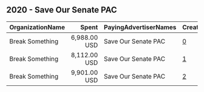 ## 2020 - Save Our Senate PAC 
|OrganizationName|Spent|PayingAdvertiserNames|CreativeUrls|Impressions|Genders|AgeBrackets|CountryCodes|BillingAddresses|CandidateBallotInformation|
|:---|---:|:---|:---|---:|:---|:---|:---|:---|:---|
|Break Something|6,988.00 USD|Save Our Senate PAC|[0](https://www.snap.com/political-ads/asset/cb131b49bbe436340c3e5fb61935ed844152cc1cc94ca088ea4c1ed7c4ba2d59?mediaType=mp4)|2,130,833||18+|united states|"1768 Columbia Road NW #3,Washington,20009,US"|Georgia Senate Runoff Election|
|Break Something|8,112.00 USD|Save Our Senate PAC|[1](https://www.snap.com/political-ads/asset/76abc9f0f02c30f4199de0737ca9f5f19b627733bf8adb8f3156958c83cccf04?mediaType=mp4)|2,291,741||18+|united states|"1768 Columbia Road NW #3,Washington,20009,US"|Georgia Senate Runoff Election|
|Break Something|9,901.00 USD|Save Our Senate PAC|[2](https://www.snap.com/political-ads/asset/55730738ba201340acb09c4be5c811a80e17651c3d2957864224500717aed2eb?mediaType=mp4)|2,850,390||18+|united states|"1768 Columbia Road NW #3,Washington,20009,US"|Georgia Senate Runoff Election|
